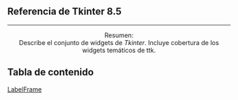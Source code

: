 ## Referencia de Tkinter 8.5  
<hr>

<p align="center">
Resumen:<br>
Describe el conjunto de widgets de <i>Tkinter</i>. Incluye cobertura de los widgets temáticos de ttk.
</p>

## Tabla de contenido  

<a href="./LabelFrame.md">LabelFrame</a>
